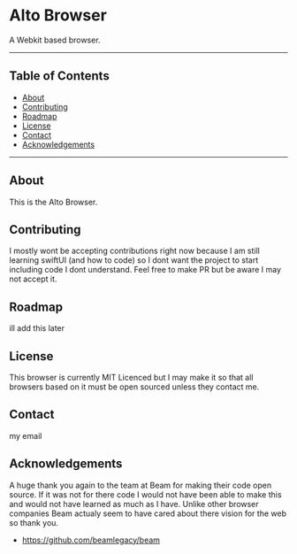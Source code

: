# Alto Browser

A Webkit based browser.

---

## Table of Contents

- [About](#about)
- [Contributing](#contributing)
- [Roadmap](#roadmap)
- [License](#license)
- [Contact](#contact)
- [Acknowledgements](#acknowledgements)

---

## About

This is the Alto Browser.

## Contributing

I mostly wont be accepting contributions right now because I am still learning swiftUI (and how to code) so I dont want the project to start including code I dont understand. Feel free to make PR but be aware I may not accept it.

## Roadmap

ill add this later

## License

This browser is currently MIT Licenced but I may make it so that all browsers based on it must be open sourced unless they contact me.

## Contact

my email

## Acknowledgements

A huge thank you again to the team at Beam for making their code open source. If it was not for there code I would not have been able to make this and would not have learned as much as I have. Unlike other browser companies Beam actualy seem to have cared about there vision for the web so thank you.

- https://github.com/beamlegacy/beam
